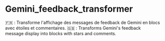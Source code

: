 # Gemini_feedback_transformer

🇫🇷 : Transforme l'affichage des messages de feedback de Gemini en blocs avec étoiles et commentaires.
🇬🇧 : Transforms Gemini's feedback message display into blocks with stars and comments.
